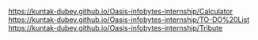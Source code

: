 https://kuntak-dubey.github.io/Oasis-infobytes-internship/Calculator
https://kuntak-dubey.github.io/Oasis-infobytes-internship/TO-DO%20List
https://kuntak-dubey.github.io/Oasis-infobytes-internship/Tribute
